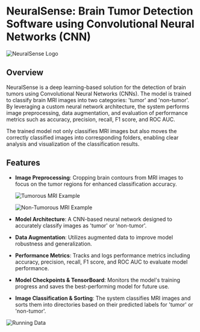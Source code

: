 # NeuralSense: Brain Tumor Detection Software using Convolutional Neural Networks (CNN)

![NeuralSense Logo](/Users/macbook/Desktop/MASTER/ML/NeuralSense-master/img/NeuralSense.rectangular.png)

## Overview

NeuralSense is a deep learning-based solution for the detection of brain tumors using Convolutional Neural Networks (CNNs). The model is trained to classify brain MRI images into two categories: 'tumor' and 'non-tumor'. By leveraging a custom neural network architecture, the system performs image preprocessing, data augmentation, and evaluation of performance metrics such as accuracy, precision, recall, F1 score, and ROC AUC.

The trained model not only classifies MRI images but also moves the correctly classified images into corresponding folders, enabling clear analysis and visualization of the classification results.

## Features

- **Image Preprocessing**: Cropping brain contours from MRI images to focus on the tumor regions for enhanced classification accuracy.
  
  ![Tumorous MRI Example](/Users/macbook/Desktop/MASTER/ML/NeuralSense-master/img/Tumorous.png)

  ![Non-Tumorous MRI Example](/Users/macbook/Desktop/MASTER/ML/NeuralSense-master/img/NonTumorous.png)

- **Model Architecture**: A CNN-based neural network designed to accurately classify images as 'tumor' or 'non-tumor'.
- **Data Augmentation**: Utilizes augmented data to improve model robustness and generalization.
- **Performance Metrics**: Tracks and logs performance metrics including accuracy, precision, recall, F1 score, and ROC AUC to evaluate model performance.
- **Model Checkpoints & TensorBoard**: Monitors the model's training progress and saves the best-performing model for future use.
- **Image Classification & Sorting**: The system classifies MRI images and sorts them into directories based on their predicted labels for 'tumor' or 'non-tumor'.
  
![Running Data](/Users/macbook/Desktop/MASTER/ML/NeuralSense-master/img/running.png)

